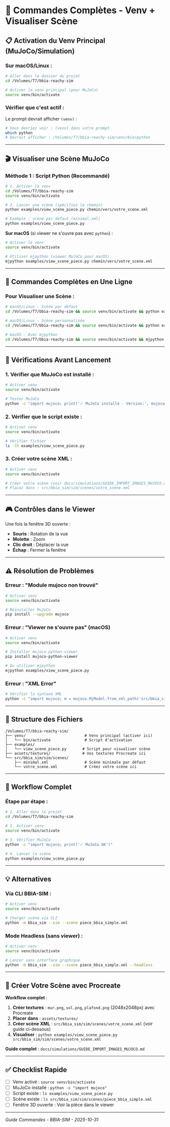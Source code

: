 # 🚀 Commandes Complètes - Venv + Visualiser Scène

## 📋 Activation du Venv Principal (MuJoCo/Simulation)

### **Sur macOS/Linux** :

```bash
# Aller dans le dossier du projet
cd /Volumes/T7/bbia-reachy-sim

# Activer le venv principal (pour MuJoCo)
source venv/bin/activate
```

### **Vérifier que c'est actif** :

Le prompt devrait afficher `(venv)` :
```bash
# Vous devriez voir : (venv) dans votre prompt
which python
# Devrait afficher : /Volumes/T7/bbia-reachy-sim/venv/bin/python
```

---

## 🎬 Visualiser une Scène MuJoCo

### **Méthode 1 : Script Python** (Recommandé)

```bash
# 1. Activer le venv
cd /Volumes/T7/bbia-reachy-sim
source venv/bin/activate

# 2. Lancer une scène (spécifiez le chemin)
python examples/view_scene_piece.py chemin/vers/votre_scene.xml

# Exemple : scène par défaut (minimal.xml)
python examples/view_scene_piece.py
```

**Sur macOS** (si viewer ne s'ouvre pas avec `python`) :
```bash
# Activer le venv
source venv/bin/activate

# Utiliser mjpython (viewer MuJoCo pour macOS)
mjpython examples/view_scene_piece.py chemin/vers/votre_scene.xml
```

---

## 📝 Commandes Complètes en Une Ligne

### **Pour Visualiser une Scène** :

```bash
# macOS/Linux - Scène par défaut
cd /Volumes/T7/bbia-reachy-sim && source venv/bin/activate && python examples/view_scene_piece.py

# macOS/Linux - Scène personnalisée
cd /Volumes/T7/bbia-reachy-sim && source venv/bin/activate && python examples/view_scene_piece.py src/bbia_sim/sim/scenes/votre_scene.xml

# macOS - Avec mjpython
cd /Volumes/T7/bbia-reachy-sim && source venv/bin/activate && mjpython examples/view_scene_piece.py chemin/vers/scene.xml
```

---

## 🔧 Vérifications Avant Lancement

### **1. Vérifier que MuJoCo est installé** :

```bash
# Activer venv
source venv/bin/activate

# Tester MuJoCo
python -c "import mujoco; print('✅ MuJoCo installé - Version:', mujoco.__version__)"
```

### **2. Vérifier que le script existe** :

```bash
# Activer venv
source venv/bin/activate

# Vérifier fichier
ls -lh examples/view_scene_piece.py
```

### **3. Créer votre scène XML** :

```bash
# Activer venv
source venv/bin/activate

# Créer votre scène (voir docs/simulations/GUIDE_IMPORT_IMAGES_MUJOCO.md)
# Placez dans : src/bbia_sim/sim/scenes/votre_scene.xml
```

---

## 🎮 Contrôles dans le Viewer

Une fois la fenêtre 3D ouverte :
- **Souris** : Rotation de la vue
- **Molette** : Zoom
- **Clic droit** : Déplacer la vue
- **Échap** : Fermer la fenêtre

---

## ⚠️ Résolution de Problèmes

### **Erreur : "Module mujoco non trouvé"**

```bash
# Activer venv
source venv/bin/activate

# Réinstaller MuJoCo
pip install --upgrade mujoco
```

### **Erreur : "Viewer ne s'ouvre pas" (macOS)**

```bash
# Activer venv
source venv/bin/activate

# Installer mujoco-python-viewer
pip install mujoco-python-viewer

# Ou utiliser mjpython
mjpython examples/view_scene_piece.py
```

### **Erreur : "XML Error"**

```bash
# Vérifier la syntaxe XML
python -c "import mujoco; m = mujoco.MjModel.from_xml_path('src/bbia_sim/sim/scenes/piece_bbia_simple.xml'); print('✅ XML valide')"
```

---

## 📁 Structure des Fichiers

```
/Volumes/T7/bbia-reachy-sim/
├── venv/                          # Venv principal (activer ici)
│   └── bin/activate               # Script d'activation
├── examples/
│   └── view_scene_piece.py       # Script pour visualiser scène
├── assets/textures/              # Vos textures Procreate ici
└── src/bbia_sim/sim/scenes/
    ├── minimal.xml                # Scène minimale par défaut
    └── votre_scene.xml            # Créez votre scène ici
```

---

## 🔄 Workflow Complet

### **Étape par étape** :

```bash
# 1. Aller dans le projet
cd /Volumes/T7/bbia-reachy-sim

# 2. Activer venv
source venv/bin/activate

# 3. Vérifier MuJoCo
python -c "import mujoco; print('✅ MuJoCo OK')"

# 4. Lancer la scène
python examples/view_scene_piece.py
```

---

## 💡 Alternatives

### **Via CLI BBIA-SIM** :

```bash
# Activer venv
source venv/bin/activate

# Charger scène via CLI
python -m bbia_sim --sim --scene piece_bbia_simple.xml
```

### **Mode Headless** (sans viewer) :

```bash
# Activer venv
source venv/bin/activate

# Lancer sans interface graphique
python -m bbia_sim --sim --scene piece_bbia_simple.xml --headless
```

---

## 🎨 Créer Votre Scène avec Procreate

**Workflow complet** :

1. **Créer textures** : `mur.png`, `sol.png`, `plafond.png` (2048x2048px) avec Procreate
2. **Placer dans** : `assets/textures/`
3. **Créer scène XML** : `src/bbia_sim/sim/scenes/votre_scene.xml` (voir guide ci-dessous)
4. **Visualiser** : `python examples/view_scene_piece.py src/bbia_sim/sim/scenes/votre_scene.xml`

**Guide complet** : `docs/simulations/GUIDE_IMPORT_IMAGES_MUJOCO.md`

---

## ✅ Checklist Rapide

- [ ] Venv activé : `source venv/bin/activate`
- [ ] MuJoCo installé : `python -c "import mujoco"`
- [ ] Script existe : `ls examples/view_scene_piece.py`
- [ ] Scène existe : `ls src/bbia_sim/sim/scenes/piece_bbia_simple.xml`
- [ ] Fenêtre 3D ouverte : Voir la pièce dans le viewer

---

*Guide Commandes - BBIA-SIM - 2025-10-31*

